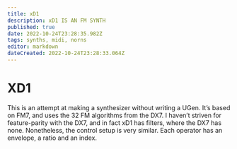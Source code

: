 ```yaml
---
title: xD1
description: xD1 IS AN FM SYNTH
published: true
date: 2022-10-24T23:28:35.982Z
tags: synths, midi, norns
editor: markdown
dateCreated: 2022-10-24T23:28:33.064Z
---
```


# XD1
This is an attempt at making a synthesizer without writing a UGen.
It’s based on FM7,
and uses the 32 FM algorithms from the DX7.
I haven’t striven for feature-parity with the DX7,
and in fact xD1 has filters, where the DX7 has none.
Nonetheless, the control setup is very similar.
Each operator has an envelope, a ratio and an index.
